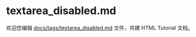 textarea_disabled.md
===

欢迎您编辑 <a target="__blank" href="https://github.com/jaywcjlove/html-tutorial/blob/master/docs/tags/textarea_disabled.md">docs/tags/textarea_disabled.md</a> 文件，共建 HTML Tutorial 文档。